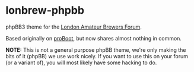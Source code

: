 lonbrew-phpbb
=============

phpBB3 theme for the [London Amateur Brewers Forum](http://www.londonamateurbrewers.co.uk/forum/).

Based originally on [proBoot](http://shibulijack.github.com/proBoot/), but now shares almost nothing in common.

**NOTE:** This is not a general purpose phpBB theme, we're only making the bits of it (phpBB) we use work nicely. 
If you want to use this on your forum (or a variant of), you will most likely have some hacking to do.
